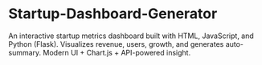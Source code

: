 # Startup-Dashboard-Generator
An interactive startup metrics dashboard built with HTML, JavaScript, and Python (Flask). Visualizes revenue, users, growth, and generates auto-summary. Modern UI + Chart.js + API-powered insight.
